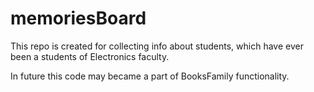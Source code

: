 # memoriesBoard
This repo is created for collecting info about students, which have ever been a students of Electronics faculty.

In future this code may became a part of BooksFamily functionality.
